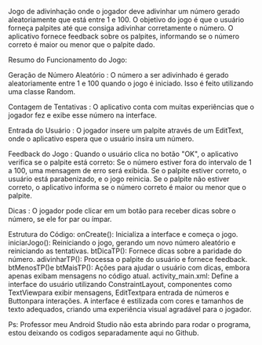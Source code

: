Jogo de adivinhação onde o jogador deve adivinhar um número gerado aleatoriamente que está entre 1 e 100. O objetivo do jogo é que o usuário forneça palpites até que consiga adivinhar corretamente o número. O aplicativo fornece feedback sobre os palpites, informando se o número correto é maior ou menor que o palpite dado.

Resumo do Funcionamento do Jogo:

Geração de Número Aleatório :
O número a ser adivinhado é gerado aleatoriamente entre 1 e 100 quando o jogo é iniciado. Isso é feito utilizando uma classe Random.

Contagem de Tentativas :
O aplicativo conta com muitas experiências que o jogador fez e exibe esse número na interface.

Entrada do Usuário :
O jogador insere um palpite através de um EditText, onde o aplicativo espera que o usuário insira um número.

Feedback do Jogo :
Quando o usuário clica no botão "OK", o aplicativo verifica se o palpite está correto:
Se o número estiver fora do intervalo de 1 a 100, uma mensagem de erro será exibida.
Se o palpite estiver correto, o usuário está parabenizado, e o jogo reinicia.
Se o palpite não estiver correto, o aplicativo informa se o número correto é maior ou menor que o palpite.

Dicas :
O jogador pode clicar em um botão para receber dicas sobre o número, se ele for par ou ímpar.

Estrutura do Código:
onCreate(): Inicializa a interface e começa o jogo.
iniciarJogo(): Reiniciando o jogo, gerando um novo número aleatório e reiniciando as tentativas.
btDicaTP(): Fornece dicas sobre a paridade do número.
adivinharTP(): Processa o palpite do usuário e fornece feedback.
btMenosTP()e btMaisTP(): Ações para ajudar o usuário com dicas, embora apenas exibam mensagens no código atual.
activity_main.xml: Define a interface do usuário utilizando ConstraintLayout, componentes como TextViewpara exibir mensagens, EditTextpara entrada de números e Buttonpara interações. A interface é estilizada com cores e tamanhos de texto adequados, criando uma experiência visual agradável para o jogador.

Ps: Professor meu Android Studio não esta abrindo para rodar o programa, estou deixando os codigos separadamente aqui no Github.
